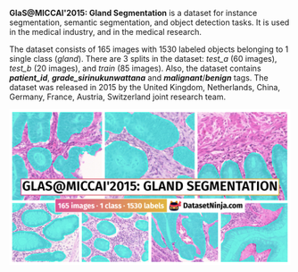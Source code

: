 **GlaS@MICCAI'2015: Gland Segmentation** is a dataset for instance segmentation, semantic segmentation, and object detection tasks. It is used in the medical industry, and in the medical research. 

The dataset consists of 165 images with 1530 labeled objects belonging to 1 single class (*gland*). There are 3 splits in the dataset: *test_a* (60 images), *test_b* (20 images), and *train* (85 images). Also, the dataset contains ***patient_id***, ***grade_sirinukunwattana*** and ***malignant***/***benign*** tags. The dataset was released in 2015 by the United Kingdom, Netherlands, China, Germany, France, Austria, Switzerland joint research team.

<img src="https://github.com/dataset-ninja/gland-segmentation/raw/main/visualizations/poster.png">
